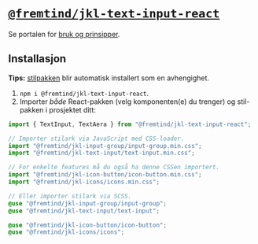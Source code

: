 # [`@fremtind/jkl-text-input-react`](https://jokul.fremtind.no/komponenter/textinput)

Se portalen for [bruk og prinsipper](https://jokul.fremtind.no/komponenter/textinput).

## Installasjon

**Tips:** [stilpakken](../text-input/) blir automatisk installert som en avhengighet.

1. `npm i @fremtind/jkl-text-input-react`.
2. Importer _både_ React-pakken (velg komponenten(e) du trenger) og stil-pakken i prosjektet ditt:

```js
import { TextInput, TextAera } from "@fremtind/jkl-text-input-react";

// Importer stilark via JavaScript med CSS-loader.
import "@fremtind/jkl-input-group/input-group.min.css";
import "@fremtind/jkl-text-input/text-input.min.css";

// For enkelte features må du også ha denne CSSen importert.
import "@fremtind/jkl-icon-button/icon-button.min.css";
import "@fremtind/jkl-icons/icons.min.css";
```

```scss
// Eller importer stilark via SCSS.
@use "@fremtind/jkl-input-group/input-group";
@use "@fremtind/jkl-text-input/text-input";

@use "@fremtind/jkl-icon-button/icon-button";
@use "@fremtind/jkl-icons/icons";
```
